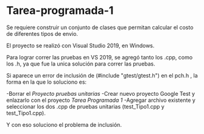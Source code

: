 # Tarea-programada-1
Se requiere construir un conjunto de clases que permitan calcular el costo de diferentes tipos de envio.

El proyecto se realizó con Visual Studio 2019, en Windows.

Para lograr correr las pruebas en VS 2019, se agregó tanto los .cpp, como los .h, ya que fue la unica solución para correr las pruebas.


Si aparece un error de inclusión de (#include "gtest/gtest.h") en el pch.h , la forma en la que lo soluciono es:

-Borrar el *Proyecto pruebas unitarias*
-Crear nuevo proyecto Google Test y enlazarlo con el proyecto *Tarea Programada 1*
-Agregar archivo existente y seleccionar los dos .cpp de pruebas unitarias (test_Tipo1.cpp y test_Tipo1.cpp).

Y con eso soluciono el problema de inclusión.
